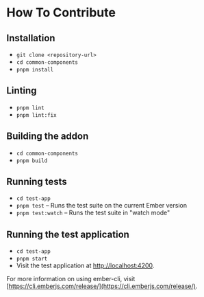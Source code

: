 # How To Contribute

## Installation

* `git clone <repository-url>`
* `cd common-components`
* `pnpm install`

## Linting

* `pnpm lint`
* `pnpm lint:fix`

## Building the addon

* `cd common-components`
* `pnpm build`

## Running tests

* `cd test-app`
* `pnpm test` – Runs the test suite on the current Ember version
* `pnpm test:watch` – Runs the test suite in "watch mode"

## Running the test application

* `cd test-app`
* `pnpm start`
* Visit the test application at [http://localhost:4200](http://localhost:4200).

For more information on using ember-cli, visit [https://cli.emberjs.com/release/](https://cli.emberjs.com/release/).
